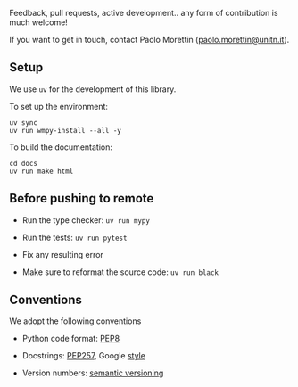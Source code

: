 

Feedback, pull requests, active development.. any form of contribution
is much welcome!

If you want to get in touch, contact Paolo Morettin (paolo.morettin@unitn.it).


Setup
-----

We use `uv` for the development of this library.

To set up the environment:

```
uv sync
uv run wmpy-install --all -y
```

To build the documentation:

```
cd docs
uv run make html
```


Before pushing to remote
------------------------

- Run the type checker: `uv run mypy`

- Run the tests: `uv run pytest`

- Fix any resulting error

- Make sure to reformat the source code: `uv run black`


Conventions
-----------

We adopt the following conventions

- Python code format: [PEP8](https://peps.python.org/pep-0008/)

- Docstrings: [PEP257](https://peps.python.org/pep-0257/), Google [style](https://google.github.io/styleguide/pyguide.html)

- Version numbers: [semantic versioning](https://semver.org/)